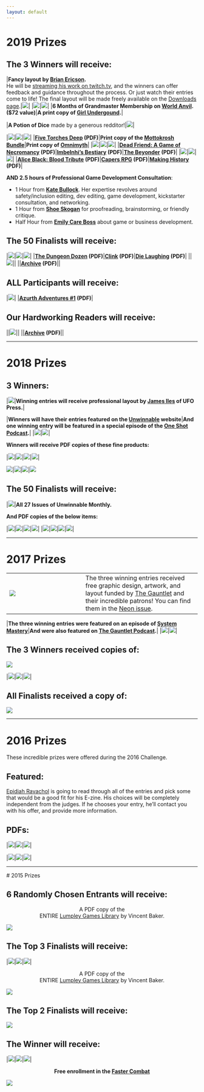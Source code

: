 ```yaml
---
layout: default
---
```


# 2019 Prizes

## The 3 Winners will receive:

|**Fancy layout by [Brian Ericson](https://twitter.com/Liefbread).**<br>He will be [streaming his work on twitch.tv](https://www.twitch.tv/liefbread), and the winners can offer feedback and guidance throughout the process. Or just watch their entries come to life! The final layout will be made freely available on the [Downloads page](/downloads).|[<img class="prize" src="{{site.url}}/assets/images/prizes/lief.png">](https://twitter.com/Liefbread)|
|[<img class="prize" src="{{site.url}}/assets/images/prizes/World-anvil.png">](https://www.worldanvil.com/)|[<img class="prize" src="{{site.url}}/assets/images/prizes/underground.png">](https://girlunderground.org/)|
|**6 Months of Grandmaster Membership on [World Anvil](https://www.worldanvil.com/worldbuilders-guild-membership). ($72 value)**|**A print copy of [Girl Undergound](https://girlunderground.org/).**|

|**A Potion of Dice** made by a generous redditor!|<img class="prize" src="{{site.url}}/assets/images/prizes/potiondice.jpg">|

|[<img class="prize" src="{{site.url}}/assets/images/prizes/torches.png">](https://www.kickstarter.com/projects/sigilstonepublishing/five-torches-deep)|[<img class="prize" src="{{site.url}}/assets/images/prizes/hyper.jpg">](https://www.drivethrurpg.com/product/277619/The-Machinations-PRINT-Bundle-1-BUNDLE)|[<img class="prize" src="{{site.url}}/assets/images/prizes/omnimyth.jpg">](http://omnimyth.net/)|
|**[Five Torches Deep](https://www.kickstarter.com/projects/sigilstonepublishing/five-torches-deep) (PDF)**|**Print copy of the [Mottokrosh Bundle](https://www.drivethrurpg.com/product/277619/The-Machinations-PRINT-Bundle-1-BUNDLE)**|**Print copy of [Omnimyth](http://omnimyth.net/)**|
|[<img class="prize" src="{{site.url}}/assets/images/prizes/deadfriend.png">](https://www.drivethrurpg.com/product/234653/Dead-Friend-A-Game-of-Necromancy)|[<img class="prize" src="{{site.url}}/assets/images/prizes/fnb-bestiary.png">](https://21xdesign.com/imbelnhis-bestiary/)|[<img class="prize" src="{{site.url}}/assets/images/prizes/beyonder.png">](https://fnbgames.com/blog/beyonder-the-science-of-the-six/)|
|**[Dead Friend: A Game of Necromancy](https://www.drivethrurpg.com/product/234653/Dead-Friend-A-Game-of-Necromancy) (PDF)**|**[Imbelnhi’s Bestiary](https://21xdesign.com/imbelnhis-bestiary/) (PDF)**|**[The Beyonder](https://fnbgames.com/blog/beyonder-the-science-of-the-six/) (PDF)**|
|[<img class="prize" src="{{site.url}}/assets/images/prizes/alice-black.jpg">](http://www.lulu.com/shop/chris-challice/alice-black-blood-tribute/ebook/product-23115273.html)|[<img class="prize" src="{{site.url}}/assets/images/prizes/capers.png">](https://www.drivethrurpg.com/product/246744/Capers-Rpg)|[<img class="prize" src="{{site.url}}/assets/images/prizes/making_history.png">](https://www.kickstarter.com/projects/1395430458/making-history-three-one-session-rpgs)|
|**[Alice Black: Blood Tribute](http://www.lulu.com/shop/chris-challice/alice-black-blood-tribute/ebook/product-23115273.html) (PDF)**|**[Capers RPG](https://www.drivethrurpg.com/product/246744/Capers-Rpg) (PDF)**|**[Making History](https://www.kickstarter.com/projects/1395430458/making-history-three-one-session-rpgs) (PDF)**|

**AND 2.5 hours of Professional Game Development Consultation**:
 - 1 Hour from **[Kate Bullock](http://www.bluestockings.ca/p/who-am-i.html)**. Her expertise revolves around safety/inclusion editing, dev editing, game development, kickstarter consultation, and networking.
 - 1 Hour from **[Shoe Skogan](http://www.tatterhood.net/)** for proofreading, brainstorming, or friendly critique.
 - Half Hour from **[Emily Care Boss](http://www.blackgreengames.com/about)** about game or business development.

## The 50 Finalists will receive:

|[<img class="prize" src="{{site.url}}/assets/images/prizes/dozen.jpg">](https://www.drivethrurpg.com/product/129931/The-Dungeon-Dozen)|[<img class="prize" src="{{site.url}}/assets/images/prizes/clink.png">](https://www.drivethrurpg.com/product/236659/Clink-RPG)|[<img class="prize" src="{{site.url}}/assets/images/prizes/dielaugh.png">](https://www.drivethrurpg.com/product/263554/Die-Laughing)|
|**[The Dungeon Dozen](https://www.drivethrurpg.com/product/129931/The-Dungeon-Dozen) (PDF)**|**[Clink](https://www.drivethrurpg.com/product/236659/Clink-RPG) (PDF)**|**[Die Laughing](https://www.drivethrurpg.com/product/263554/Die-Laughing) (PDF)**|
||[<img class="prize" src="{{site.url}}/assets/images/prizes/archive.png">](https://www.drivethrurpg.com/product/214950/Archive-Historical-People-Places-and-Events-for-RPGs)||
||**[Archive](https://www.drivethrurpg.com/product/214950/Archive-Historical-People-Places-and-Events-for-RPGs) (PDF)**||

## ALL Participants will receive:

|[<img class="prize" src="{{site.url}}/assets/images/prizes/azurth.png">](https://www.drivethrurpg.com/product/221593/Azurth-Adventures-Digest-Issue-1)|
|**[Azurth Adventures #1](https://www.drivethrurpg.com/product/221593/Azurth-Adventures-Digest-Issue-1) (PDF)**|

## Our Hardworking Readers will receive:

||[<img class="prize" src="{{site.url}}/assets/images/prizes/archive.png">](https://www.drivethrurpg.com/product/214950/Archive-Historical-People-Places-and-Events-for-RPGs)||
||**[Archive](https://www.drivethrurpg.com/product/214950/Archive-Historical-People-Places-and-Events-for-RPGs) (PDF)**||

<hr>

# 2018 Prizes

## 3 Winners:

|[<img class="prize" src="{{site.url}}/assets/images/prizes/jamesiles.png">](https://www.patreon.com/Ufopress/overview)|**Winning entries will receive professional layout by [James Iles](https://www.patreon.com/Ufopress/overview) of UFO Press.**|

|**Winners will have their entries featured on the [Unwinnable](https://unwinnable.com/) website**|**And one winning entry will be featured in a special episode of the [One Shot Podcast](http://oneshotpodcast.com/).**|
|[<img class="prize" src="{{site.url}}/assets/images/prizes/unwinnable.png">](https://unwinnable.com/)|[<img class="prize" src="{{site.url}}/assets/images/prizes/oneshotpodcast.png">](http://oneshotpodcast.com/)|

**Winners will receive PDF copies of these fine products:**

|[<img class="prize" src="{{site.url}}/assets/images/prizes/arkham1.jpg">](http://www.drivethrurpg.com/product/157349/The-Arkham-Gazette-1)|[<img class="prize" src="{{site.url}}/assets/images/prizes/arkham2.jpg">](http://www.drivethrurpg.com/product/172264/The-Arkham-Gazette-2)|[<img class="prize" src="{{site.url}}/assets/images/prizes/arkham3.jpg">](http://www.drivethrurpg.com/product/157349/The-Arkham-Gazette-3)|[<img class="prize" src="{{site.url}}/assets/images/prizes/bears.png">](http://www.dmsguild.com/product/220436/Bear-PC-Sourcebook)|

[<img class="prize" src="{{site.url}}/assets/images/prizes/cozyden.png">](http://www.drivethrurpg.com/product/234703/A-Cozy-Den)|[<img class="prize" src="{{site.url}}/assets/images/prizes/perseverant.jpg">](http://www.drivethrurpg.com/product/204755/Perseverant-RPG)|[<img class="prize" src="{{site.url}}/assets/images/prizes/romancetrilogy.jpg">](http://www.drivethrurpg.com/product/191871/Romance-Trilogy--BGG010PDF)|[<img class="prize" src="{{site.url}}/assets/images/prizes/hashfeminism.jpg">](http://www.drivethrurpg.com/product/211173/Feminism--A-Nano-Game-Anthology)

## The 50 Finalists will receive:

|[<img class="prize" src="{{site.url}}/assets/images/prizes/unwinnable.png">](http://shop.unwinnable.com/product/unwinnable-weekly-current-issue)|**All 27 Issues of Unwinnable Monthly.**

**And PDF copies of the below items:**

|[<img class="prize" src="{{site.url}}/assets/images/prizes/malandros.jpeg">](http://www.porcupinegames.com/malandros/)|[<img class="prize" src="{{site.url}}/assets/images/prizes/poorstars.jpeg">](https://www.drivethrurpg.com/product/223124/Poor-Amongst-the-Stars)|[<img class="prize" src="{{site.url}}/assets/images/prizes/quarrelfable.png">](http://www.drivethrurpg.com/product/231601/Quarrel--Fable)|[<img class="prize" src="{{site.url}}/assets/images/prizes/huntwicked.jpg">](http://www.drivethrurpg.com/product/171935/Hunt-the-Wicked-RPG)|
|[<img class="prize" src="{{site.url}}/assets/images/prizes/terrormachine.jpg">](http://www.drivethrurpg.com/product/225730/The-Terror-of-the-Machine)|[<img class="prize" src="{{site.url}}/assets/images/prizes/internalconflict.jpg">](http://www.drivethrurpg.com/product/225727/Internal-Conflict)|[<img class="prize" src="{{site.url}}/assets/images/prizes/beastbroly.jpg">](http://www.drivethrurpg.com/product/225724/The-Beast-of-Broly)|[<img class="prize" src="{{site.url}}/assets/images/prizes/swordlove.jpg">](https://mammutrpg.itch.io/the-sword-and-the-loves)|

<hr>

# 2017 Prizes

<table>
<tr>
<td style="width:33%;"><a href="http://www.drivethrurpg.com/product/237701/Codex--Neon-Jul-2017"><img class="prize" src="{{site.url}}/assets/images/prizes/codexneon.png"></a></td>
<td style="width:50%;">The three winning entries received free graphic design, 
artwork, and layout funded by <a href="https://www.patreon.com/gauntlet">The Gauntlet</a> and their 
incredible patrons! You can find them in the <a href="http://www.drivethrurpg.com/product/237701/Codex--Neon-Jul-2017">Neon issue</a>.</td>
</tr>
</table>

|**The three winning entries were featured on an episode of [System Mastery](https://systemmasterypodcast.com/2017/05/22/200-word-rpg-challenge-system-mastery-95/)**|**And were also featured on [The Gauntlet Podcast](http://www.gauntlet-rpg.com/the-gauntlet-podcast/episode-104-the-200-word-rpg-challenge).**|
|[<img class="prize" src="{{site.url}}/assets/images/prizes/systemmaster.jpg">](https://systemmasterypodcast.com/2017/05/22/200-word-rpg-challenge-system-mastery-95/)|[<img class="prize" src="{{site.url}}/assets/images/prizes/gauntlet.png">](http://www.gauntlet-rpg.com/the-gauntlet-podcast/episode-104-the-200-word-rpg-challenge/)|

## The 3 Winners received copies of:

[<img class="prize" src="{{site.url}}/assets/images/prizes/dungeonographer.png">](http://www.dungeonographer.com/)

|[<img class="prize" src="{{site.url}}/assets/images/prizes/indieHack.jpg">](https://www.drivethrurpg.com/product/192215/The-Indie-Hack)|[<img class="prize" src="{{site.url}}/assets/images/prizes/monsterhearts2.jpg">](https://www.kickstarter.com/projects/averyalder/monsterhearts-2)|[<img class="prize" src="{{site.url}}/assets/images/prizes/societydreamers.jpg">](https://societyofdreamers.wordpress.com/)|

## All Finalists received a copy of: 

[<img class="prize" src="{{site.url}}/assets/images/prizes/blackHack.jpg">](http://www.drivethrurpg.com/product/178359/The-Black-Hack)

<hr>

# 2016 Prizes
These incredible prizes were offered during the 2016 Challenge.

## Featured:

[Epidiah Ravachol](http://www.worldswithoutmaster.com/) is going to read through all of the entries and pick some that would be a good fit for his E-zine. His choices will be completely independent from the judges. If he chooses your entry, he’ll contact you with his offer, and provide more information.

## PDFs:

|[<img class="prize" src="{{site.url}}/assets/images/prizes/vowhonor.png">](http://www.bendutter.com/sigil-stone-publishing/vow-of-honor-rpg/)|[<img class="prize" src="{{site.url}}/assets/images/prizes/goblin.jpg">](https://gshowitt.itch.io/goblin-quest)|[<img class="prize" src="{{site.url}}/assets/images/prizes/lostrain.png">](http://www.vivienfeasson.com/perdus-sous-la-pluie/lost-in-the-rain/)|

|[<img class="prize" src="{{site.url}}/assets/images/prizes/warren.jpg">](http://bullypulpitgames.com/games/the-warren/)|[<img class="prize" src="{{site.url}}/assets/images/prizes/agelegend.jpg">](https://www.kickstarter.com/projects/tregenza/age-of-legends-epic-adventures-small-rules-tableto)|[<img class="prize" src="{{site.url}}/assets/images/prizes/graysky.png">](http://www.drivethrurpg.com/product/170182/The-sky-is-gray-and-you-are-distressed?src=slider_view)|

<hr>
# 2015 Prizes

## 6 Randomly Chosen Entrants will receive:

<p style="text-align: center;">A PDF copy of the <br>ENTIRE <a href="http://www.lumpley.com">Lumpley Games Library</a> by Vincent Baker.</p>

[<img class="prize" src="{{site.url}}/assets/images/prizes/lumpleycatalog.png">](http://www.lumpley.com)


## The Top 3 Finalists will receive:

|[<img class="prize" src="{{site.url}}/assets/images/prizes/consprial.jpeg">](https://payhip.com/b/gyf6)|[<img class="prize" src="{{site.url}}/assets/images/prizes/huntersalexandria.png">](https://www.patreon.com/creation?hid=1854457)|[<img class="prize" src="{{site.url}}/assets/images/prizes/dungeonworld.png">](http://www.dungeon-world.com)|

<p style="text-align: center;">A PDF copy of the <br>ENTIRE <a href="http://www.lumpley.com">Lumpley Games Library</a> by Vincent Baker.</p>

[<img class="prize" src="{{site.url}}/assets/images/prizes/lumpleycatalog.png">](http://www.lumpley.com)

## The Top 2 Finalists will receive:

[<img class="prize" src="{{site.url}}/assets/images/prizes/extraordinarybraron.jpg">](http://www.drivethrurpg.com/product/202186/The-Extraordinary-Adventures-of-Baron-Munchausen)

## The Winner will receive:

|[<img class="prize" src="{{site.url}}/assets/images/prizes/microgames.png">](http://ndpdesign.com/ndp-microgame-series/)|[<img class="prize" src="{{site.url}}/assets/images/prizes/goblin.jpg">](https://gshowitt.itch.io/goblin-quest)|[<img class="prize" src="{{site.url}}/assets/images/prizes/itrasby.png">](http://drivethrurpg.com/product/107617/Itras-By-English/)|

<p style="text-align: center;"><strong>Free enrollment in the <a href="http://FasterCombat.com">Faster Combat</a></strong></p>

[<img class="prize" src="{{site.url}}/assets/images/prizes/fastercombat.png">](http://FasterCombat.com/)
